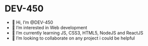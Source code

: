 # DEV-450

- 👋 Hi, I’m @DEV-450
- 👀 I’m interested in Web development
- 🌱 I’m currently learning JS, CSS3, HTML5, NodeJS and ReactJS
- 💞️ I’m looking to collaborate on any project i could be helpful

<!---
- 📫 How to reach me ...

DEV-450/DEV-450 is a ✨ special ✨ repository because its `README.md` (this file) appears on your GitHub profile.
You can click the Preview link to take a look at your changes.
--->
